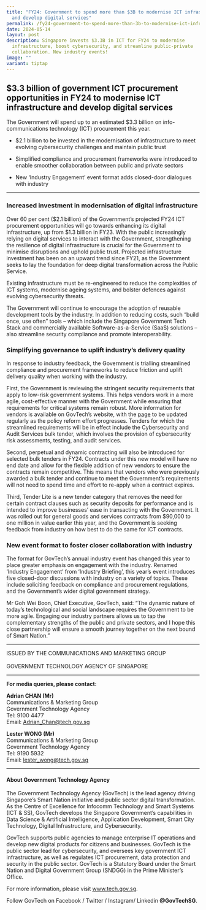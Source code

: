 ```yaml
---
title: "FY24: Government to spend more than $3B to modernise ICT infrastructure
  and develop digital services"
permalink: /fy24-government-to-spend-more-than-3b-to-modernise-ict-infrastructure-and-develop-digital-services/
date: 2024-05-14
layout: post
description: Singapore invests $3.3B in ICT for FY24 to modernise
  infrastructure, boost cybersecurity, and streamline public-private
  collaboration. New industry events!
image: ""
variant: tiptap
---
```

<h2>$3.3 billion of government ICT procurement opportunities in FY24 to modernise ICT infrastructure and develop digital services</h2>
<p>The Government will spend up to an estimated $3.3 billion on info-communications
technology (ICT) procurement this year.</p>
<ul data-tight="true" class="tight">
<li>
<p>$2.1 billion to be invested in the modernisation of infrastructure to
meet evolving cybersecurity challenges and maintain public trust</p>
</li>
<li>
<p>Simplified compliance and procurement frameworks were introduced to enable
smoother collaboration between public and private sectors</p>
</li>
<li>
<p>New ‘Industry Engagement’ event format adds closed-door dialogues with
industry</p>
</li>
</ul>
<hr>
<h3>Increased investment in modernisation of digital infrastructure</h3>
<p>Over 60 per cent ($2.1 billion) of the Government’s projected FY24 ICT
procurement opportunities will go towards enhancing its digital infrastructure,
up from $1.3 billion in FY23. With the public increasingly relying on digital
services to interact with the Government, strengthening the resilience
of digital infrastructure is crucial for the Government to minimise disruptions
and uphold public trust. Projected infrastructure investment has been on
an upward trend since FY21, as the Government seeks to lay the foundation
for deep digital transformation across the Public Service.</p>
<p>Existing infrastructure must be re-engineered to reduce the complexities
of ICT systems, modernise ageing systems, and bolster defences against
evolving cybersecurity threats.</p>
<p>The Government will continue to encourage the adoption of reusable development
tools by the industry. In addition to reducing costs, such “build once,
use often” tools – which include the Singapore Government Tech Stack and
commercially available Software-as-a-Service (SaaS) solutions – also streamline
security compliance and promote interoperability.</p>
<h3>Simplifying governance to uplift industry’s delivery quality</h3>
<p>In response to industry feedback, the Government is trialling streamlined
compliance and procurement frameworks to reduce friction and uplift delivery
quality when working with the industry.</p>
<p>First, the Government is reviewing the stringent security requirements
that apply to low-risk government systems. This helps vendors work in a
more agile, cost-effective manner with the Government while ensuring that
requirements for critical systems remain robust. More information for vendors
is available on GovTech’s website, with the <a href="https://go.gov.sg/tech-standards" rel="noopener noreferrer nofollow" target="_blank"><u>page</u></a> to be updated regularly
as the policy reform effort progresses. Tenders for which the streamlined
requirements will be in effect include the Cybersecurity and Audit Services
bulk tender, which involves the provision of cybersecurity risk assessments,
testing, and audit services.</p>
<p>Second, perpetual and dynamic contracting will also be introduced for
selected bulk tenders in FY24. Contracts under this new model will have
no end date and allow for the flexible addition of new vendors to ensure
the contracts remain competitive. This means that vendors who were previously
awarded a bulk tender and continue to meet the Government’s requirements
will not need to spend time and effort to re-apply when a contract expires.</p>
<p>Third, Tender Lite is a new tender category that removes the need for
certain contract clauses such as security deposits for performance and
is intended to improve businesses’ ease in transacting with the Government.
It was rolled out for general goods and services contracts from $90,000
to one million in value earlier this year, and the Government is seeking
feedback from industry on how best to do the same for ICT contracts.</p>
<h3>New event format to foster closer collaboration with industry</h3>
<p>The format for GovTech’s annual industry event has changed this year to
place greater emphasis on engagement with the industry. Renamed ‘Industry
Engagement’ from ‘Industry Briefing’, this year’s event introduces five
closed-door discussions with industry on a variety of topics. These include
soliciting feedback on compliance and procurement regulations, and the
Government’s wider digital government strategy.</p>
<p>Mr Goh Wei Boon, Chief Executive, GovTech, said: “The dynamic nature of
today’s technological and social landscape requires the Government to be
more agile. Engaging our industry partners allows us to tap the complementary
strengths of the public and private sectors, and I hope this close partnership
will ensure a smooth journey together on the next bound of Smart Nation.”</p>
<hr>
<p>ISSUED BY THE COMMUNICATIONS AND MARKETING GROUP
<br>
<br>GOVERNMENT TECHNOLOGY AGENCY OF SINGAPORE</p>
<hr>
<p><strong>For media queries, please contact:</strong>
</p>
<p><strong>Adrian CHAN (Mr)</strong>
<br>Communications &amp; Marketing Group
<br>Government Technology Agency
<br>Tel: 9100 4477
<br>Email: <a href="mailto:Adrian_Chan@tech.gov.sg" rel="noopener noreferrer nofollow" target="_blank"><u>Adrian_Chan@tech.gov.sg</u></a>
</p>
<p><strong>Lester WONG&nbsp;(Mr)</strong>&nbsp;
<br>Communications &amp; Marketing Group&nbsp;
<br>Government Technology Agency&nbsp;
<br>Tel:&nbsp;9190 5932&nbsp;
<br>Email:&nbsp;<a href="mailto:Adrian_Chan@tech.gov.sg" rel="noopener noreferrer nofollow" target="_blank"><u>lester_wong@tech.gov.sg</u></a>
</p>
<hr>
<h4>About Government Technology Agency</h4>
<p>The Government Technology Agency (GovTech) is the lead agency driving
Singapore’s Smart Nation initiative and public sector digital transformation.
As the Centre of Excellence for Infocomm Technology and Smart Systems (ICT
&amp; SS), GovTech develops the Singapore Government’s capabilities in
Data Science &amp; Artificial Intelligence, Application Development, Smart
City Technology, Digital Infrastructure, and Cybersecurity.</p>
<p>GovTech supports public agencies to manage enterprise IT operations and
develop new digital products for citizens and businesses. GovTech is the
public sector lead for cybersecurity, and oversees key government ICT infrastructure,
as well as regulates ICT procurement, data protection and security in the
public sector. GovTech is a Statutory Board under the Smart Nation and
Digital Government Group (SNDGG) in the Prime Minister’s Office.</p>
<p>For more information, please visit <a href="https://www.tech.gov.sg/" rel="noopener noreferrer nofollow" target="_blank"><u>www.tech.gov.sg</u></a>.</p>
<p>Follow&nbsp;GovTech&nbsp;on Facebook / Twitter / Instagram/&nbsp;Linkedin&nbsp;<strong>@GovTechSG</strong>.</p>
<p></p>